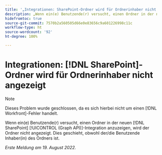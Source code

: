 ```yaml
---
title: '„Integrationen: SharePoint-Ordner wird für Ordnerinhaber nicht angezeigt“'
description: „Wenn ein(e) Benutzende(r) versucht, einen Ordner in der neuen SharePoint (GraphAPI)-Integration anzuzeigen, wird der Ordner nicht angezeigt. Dies geschieht, obwohl der/die Benutzende Inhaber(in) des Ordners ist.“
hidefromtoc: true
source-git-commit: 7570b2a560505d66e0e83656c9a601226998c11c
workflow-type: ht
source-wordcount: '92'
ht-degree: 100%

---
```



# Integrationen: [!DNL SharePoint]-Ordner wird für Ordnerinhaber nicht angezeigt

>[!NOTE]
>
>Dieses Problem wurde geschlossen, da es sich hierbei nicht um einen [!DNL Workfront]-Fehler handelt.

Wenn ein(e) Benutzende(r) versucht, einen Ordner in der neuen [!DNL SharePoint] [!UICONTROL  (Graph API)]-Integration anzuzeigen, wird der Ordner nicht angezeigt. Dies geschieht, obwohl der/die Benutzende Inhaber(in) des Ordners ist.

_Erste Meldung am 19. August 2022._

